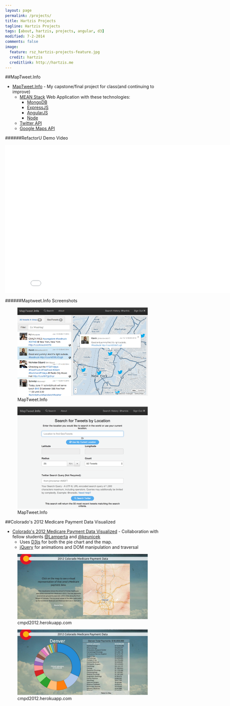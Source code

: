 ```yaml
---
layout: page
permalink: /projects/
title: Hartzis Projects
tagline: Hartzis Projects
tags: [about, hartzis, projects, angular, d3]
modified: 7-2-2014
comments: false
image:
  feature: rsz_hartzis-projects-feature.jpg
  credit: hartzis
  creditlink: http://hartzis.me
---
```


##MapTweet.Info
* [MapTweet.Info](http://www.maptweet.info) - My capstone/final project for class(and continuing to improve)
  * [MEAN Stack](http://blog.mongodb.org/post/49262866911/the-mean-stack-mongodb-expressjs-angularjs-and) Web Application with these technologies:
    * [MongoDB](http://www.mongodb.org)
    * [ExpressJS](http://expressjs.com/)
    * [AngularJS](http://www.angularjs.com)
    * [Node](http://nodejs.org)
  * [Twitter API](http://dev.twitter.com)
  * [Google Maps API](https://developers.google.com/maps/)

######RefactorU Demo Video

<iframe width="853" height="480" src="//www.youtube.com/embed/1xBC6NJfRnk?rel=0" frameborder="0" allowfullscreen></iframe>

######Maptweet.Info Screenshots

<figure class="figureCenter">
    <a href="/images/maptweet-info-ss.png"><img src="/images/maptweet-info-ss.png" class="imgSmaller"></a>
    <figcaption>MapTweet.Info</figcaption>
</figure>
<figure class="figureCenter">
    <a href="/images/maptweet-search-ss.png"><img src="/images/maptweet-search-ss.png" class="imgSmaller"></a>
    <figcaption>MapTweet.Info</figcaption>
</figure>

##Colorado's 2012 Medicare Payment Data Visualized
* [Colorado's 2012 Medicare Payment Data Visualized](http://cmpd2012.herokuapp.com) - Collaboration with fellow students [@Lamperta](http://www.twitter.com/Lamperta) and [@keunicek](http://www.twitter.com/keunicek)
  * Uses [D3js](http://www.d3js.com) for both the pie chart and the map.
  * [jQuery](http://jquery.com) for animations and DOM manipulation and traversal

<figure class="figureCenter">
    <a href="/images/cmpd2012-map-ss.jpg"><img src="/images/cmpd2012-map-ss.jpg" class="imgSmaller"></a>
  <figcaption>cmpd2012.herokuapp.com</figcaption>
</figure>
<figure class="figureCenter">
    <a href="/images/cmpd2012-info-ss.jpg"><img src="/images/cmpd2012-info-ss.jpg" class="imgSmaller"></a>
    <figcaption>cmpd2012.herokuapp.com</figcaption>
</figure>